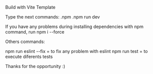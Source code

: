 Build with Vite Template

Type the next commands:
.npm
.npm run dev

If you have any problems during installing dependencies with npm command, run npm i --force

Others commands:

npm run eslint --fix = to fix any problem with eslint
npm run test = to execute diferents tests

Thanks for the opportunity :)
